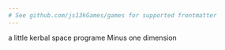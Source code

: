 ```yaml
---
# See github.com/js13kGames/games for supported frontmatter
---
```

a little kerbal space programe Minus one dimension